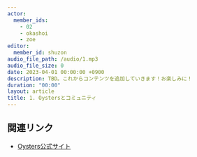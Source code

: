 ```yaml
---
actor:
  member_ids:
    - 02
    - okashoi
    - zoe
editor: 
  member_id: shuzon
audio_file_path: /audio/1.mp3
audio_file_size: 0
date: 2023-04-01 00:00:00 +0900
description: TBD。これからコンテンツを追加していきます！お楽しみに！
duration: "00:00"
layout: article
title: 1. Oystersとコミュニティ
---
```


## 関連リンク

- [Oysters公式サイト](https://oystersjp.github.io/)
